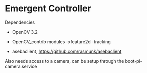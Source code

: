 # Emergent Controller

Dependencies
- OpenCV 3.2
- OpenCV_contrib modules
  -xfeature2d
  -tracking

- asebaclient, https://github.com/rasmunk/asebaclient

Also needs access to a camera, can be setup through the boot-pi-camera.service